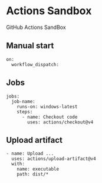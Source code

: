 # Actions Sandbox

GitHub Actions SandBox

## Manual start

```
on:
  workflow_dispatch:

```

## Jobs

```
jobs:
  job-name:
    runs-on: windows-latest
    steps:
      - name: Checkout code
        uses: actions/checkout@v4
```


## Upload artifact

```
- name: Upload ...
  uses: actions/upload-artifact@v4
  with:
    name: executable
    path: dist/*
```


